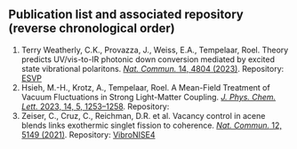 ## Publication list and associated repository (reverse chronological order)


1. Terry Weatherly, C.K., Provazza, J., Weiss, E.A., Tempelaar, Roel. Theory predicts UV/vis-to-IR photonic down conversion mediated by excited state vibrational polaritons. [*Nat. Commun.* 14, 4804 (2023)](https://doi.org/10.1038/s41467-023-40400-z). Repository: [ESVP](https://github.com/tempelaar-team/ESVP)
1. Hsieh, M.-H., Krotz, A., Tempelaar, Roel. A Mean-Field Treatment of Vacuum Fluctuations in Strong Light-Matter Coupling. [*J. Phys. Chem. Lett.* 2023, 14, 5, 1253–1258](https://pubs.acs.org/doi/full/10.1021/acs.jpclett.2c03724). Repository:
1. Zeiser, C., Cruz, C., Reichman, D.R. et al. Vacancy control in acene blends links exothermic singlet fission to coherence. [*Nat. Commun.* 12, 5149 (2021)](https://doi.org/10.1038/s41467-021-25395-9).  Repository: [VibroNISE4](https://github.com/tempelaar-team/VibroNISE4)
